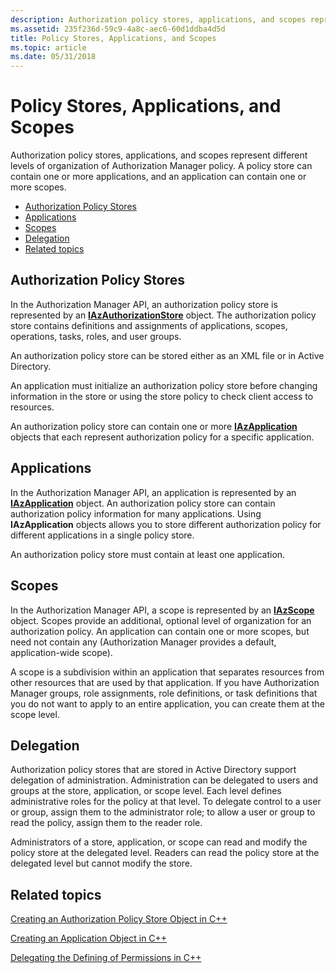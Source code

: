 ```yaml
---
description: Authorization policy stores, applications, and scopes represent different levels of organization of Authorization Manager policy.
ms.assetid: 235f236d-59c9-4a8c-aec6-60d1ddba4d5d
title: Policy Stores, Applications, and Scopes
ms.topic: article
ms.date: 05/31/2018
---
```


# Policy Stores, Applications, and Scopes

Authorization policy stores, applications, and scopes represent different levels of organization of Authorization Manager policy. A policy store can contain one or more applications, and an application can contain one or more scopes.

-   [Authorization Policy Stores](#authorization-policy-stores)
-   [Applications](#policy-stores-applications-and-scopes)
-   [Scopes](#policy-stores-applications-and-scopes)
-   [Delegation](#delegation)
-   [Related topics](#related-topics)

## Authorization Policy Stores

In the Authorization Manager API, an authorization policy store is represented by an [**IAzAuthorizationStore**](/windows/desktop/api/Azroles/nn-azroles-iazauthorizationstore) object. The authorization policy store contains definitions and assignments of applications, scopes, operations, tasks, roles, and user groups.

An authorization policy store can be stored either as an XML file or in Active Directory.

An application must initialize an authorization policy store before changing information in the store or using the store policy to check client access to resources.

An authorization policy store can contain one or more [**IAzApplication**](/windows/desktop/api/Azroles/nn-azroles-iazapplication) objects that each represent authorization policy for a specific application.

## Applications

In the Authorization Manager API, an application is represented by an [**IAzApplication**](/windows/desktop/api/Azroles/nn-azroles-iazapplication) object. An authorization policy store can contain authorization policy information for many applications. Using **IAzApplication** objects allows you to store different authorization policy for different applications in a single policy store.

An authorization policy store must contain at least one application.

## Scopes

In the Authorization Manager API, a scope is represented by an [**IAzScope**](/windows/desktop/api/Azroles/nn-azroles-iazscope) object. Scopes provide an additional, optional level of organization for an authorization policy. An application can contain one or more scopes, but need not contain any (Authorization Manager provides a default, application-wide scope).

A scope is a subdivision within an application that separates resources from other resources that are used by that application. If you have Authorization Manager groups, role assignments, role definitions, or task definitions that you do not want to apply to an entire application, you can create them at the scope level.

## Delegation

Authorization policy stores that are stored in Active Directory support delegation of administration. Administration can be delegated to users and groups at the store, application, or scope level. Each level defines administrative roles for the policy at that level. To delegate control to a user or group, assign them to the administrator role; to allow a user or group to read the policy, assign them to the reader role.

Administrators of a store, application, or scope can read and modify the policy store at the delegated level. Readers can read the policy store at the delegated level but cannot modify the store.

## Related topics

<dl> <dt>

[Creating an Authorization Policy Store Object in C++](creating-an-authorization-policy-store-object-in-c--.md)
</dt> <dt>

[Creating an Application Object in C++](creating-an-application-object-in-c--.md)
</dt> <dt>

[Delegating the Defining of Permissions in C++](delegating-the-defining-of-permissions-in-c--.md)
</dt> </dl>

 

 



